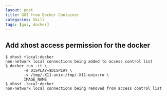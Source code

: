 ```yaml
---
layout: post
title: GUI from Docker Container
categories: Skill
tags: [gui, docker]
---
```

## Add xhost access permission for the docker

```terminal
$ xhost +local:docker
non-network local connections being added to access control list
$ docker run -it \
        -e DISPLAY=$DISPLAY \
        -v /tmp/.X11-unix:/tmp/.X11-unix:ro \
        IMAGE_NAME
$ xhost -local:docker
non-network local connections being removed from access control list
```